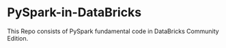 # PySpark-in-DataBricks
This Repo consists of PySpark fundamental code in DataBricks Community Edition.
